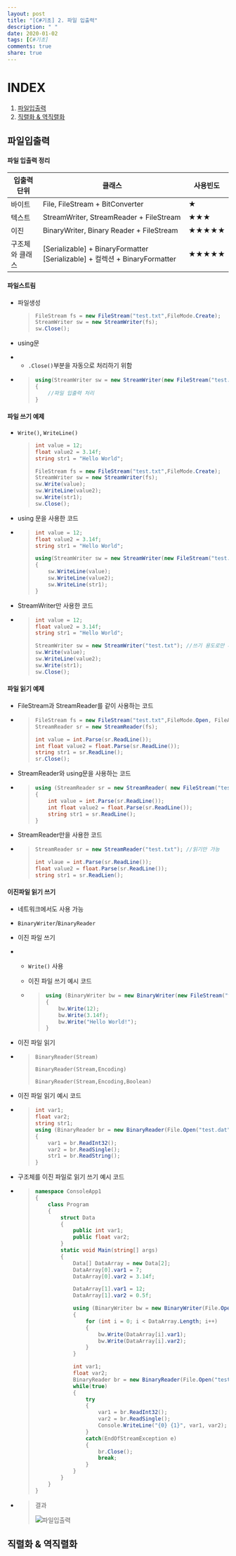 ```yaml
---
layout: post
title: "[C#기초] 2. 파일 입출력"
description: " "
date: 2020-01-02
tags: [C#기초]
comments: true
share: true
---
```


# INDEX

1. [파일입출력](#파일입출력)
2. [직렬화 & 역직렬화](#직렬화--역직렬화)



## 파일입출력

#### 파일 입출력 정리

| 입출력 단위     | 클래스                                                       | 사용빈도 |
| --------------- | ------------------------------------------------------------ | -------- |
| 바이트          | File, FileStream + BitConverter                              | ★        |
| 텍스트          | StreamWriter, StreamReader + FileStream                      | ★★★      |
| 이진            | BinaryWriter, Binary Reader + FileStream                     | ★★★★★    |
| 구조체와 클래스 | [Serializable] + BinaryFormatter  [Serializable] + 컬렉션  + BinaryFormatter | ★★★★★    |



#### 파일스트림 

- 파일생성

  > ```c#
  > FileStream fs = new FileStream("test.txt",FileMode.Create);
  > StreamWriter sw = new StreamWriter(fs);
  > sw.Close();
  > ```

- using문

- - `.Close()`부분을 자동으로 처리하기 위함

- > ```c#
  > using(StreamWriter sw = new StreamWriter(new FileStream("test.txt",FileMode.Create))
  > {
  > 	//파일 입출력 처리
  > }
  > ```



#### 파일 쓰기 예제

- `Write()`, `WriteLine()`

  > ```c#
  > int value = 12;
  > float value2 = 3.14f;
  > string str1 = "Hello World";
  > 
  > FileStream fs = new FileStream("test.txt",FileMode.Create);
  > StreamWriter sw = new StreamWriter(fs);
  > sw.Write(value);
  > sw.WriteLine(value2);
  > sw.Write(str1);
  > sw.Close();
  > ```

- using 문을 사용한 코드

- > ```c#
  > int value = 12;
  > float value2 = 3.14f;
  > string str1 = "Hello World";
  > 
  > using(StreamWriter sw = new StreamWriter(new FileStream("test.txt",FileMode.Create))
  > {
  >     sw.WriteLine(value);
  >     sw.WriteLine(value2);
  >     sw.WriteLine(str1);
  > }
  > ```

- StreamWriter만 사용한 코드

- > ```c#
  > int value = 12;
  > float value2 = 3.14f;
  > string str1 = "Hello World";
  > 
  > StreamWriter sw = new StreamWriter("test.txt"); //쓰기 용도로만 사용 가능 
  > sw.Write(value);
  > sw.WriteLine(value2);
  > sw.Write(str1);
  > sw.Close();
  > ```

#### 파일 읽기 예제

- FileStream과 StreamReader를 같이 사용하는 코드

- > ```c#
  > FileStream fs = new FileStream("test.txt",FileMode.Open, FileAccess.Read);
  > StreamReader sr = new StreamReader(fs);
  > 
  > int value = int.Parse(sr.ReadLine());
  > int float value2 = float.Parse(sr.ReadLine());
  > string str1 = sr.ReadLine();
  > sr.Close();
  > ```
  >
  > 

- StreamReader와 using문을 사용하는 코드

- > ```c#
  > using (StreamReader sr = new StreamReader( new FileStream("test.txt",FileMode.Open)))
  > {
  >     int value = int.Parse(sr.ReadLine());
  >     int float value2 = float.Parse(sr.ReadLine());
  >     string str1 = sr.ReadLine();
  > }
  > ```

- StreamReader만을 사용한 코드

- > ```c#
  > StreamReader sr = new StreamReader("test.txt"); //읽기만 가능
  > 
  > int vlaue = int.Parse(sr.ReadLine());
  > float value2 = float.Parse(sr.ReadLine());
  > string str1 = sr.ReadLien();
  > ```



#### 이진파일 읽기 쓰기

- 네트워크에서도 사용 가능

- `BinaryWriter`/`BinaryReader`

- 이진 파일 쓰기

- - `Write()` 사용

  - 이진 파일 쓰기 예시 코드

  - > ```c#
    > using (BinaryWriter bw = new BinaryWriter(new FileStream("test.dat", FileMode.Create)))
    > {
    >     bw.Write(12);
    >     bw.Write(3.14f);
    >     bw.Write("Hello World!");
    > }
    > ```
    >
    > 

- 이진 파일 읽기

- > `BinaryReader(Stream)`
  >
  > `BinaryReader(Stream,Encoding)`
  >
  > `BinaryReader(Stream,Encoding,Boolean)`

- 이진 파일 읽기 예시 코드

- > ```c#
  > int var1;
  > float var2;
  > string str1;
  > using (BinaryReader br = new BinaryReader(File.Open("test.dat", FileMode.Open)))
  > {
  >     var1 = br.ReadInt32();
  >     var2 = br.ReadSingle();
  >     str1 = br.ReadString();
  > }
  > 
  > ```

- 구조체를 이진 파일로 읽기 쓰기 예시 코드

- > ```c#
  > namespace ConsoleApp1
  > {
  >     class Program
  >     {
  >         struct Data
  >         {
  >             public int var1;
  >             public float var2;
  >         }
  >         static void Main(string[] args)
  >         {
  >             Data[] DataArray = new Data[2];
  >             DataArray[0].var1 = 7;
  >             DataArray[0].var2 = 3.14f;
  > 
  >             DataArray[1].var1 = 12;
  >             DataArray[1].var2 = 0.5f;
  > 
  >             using (BinaryWriter bw = new BinaryWriter(File.Open("test.txt", FileMode.Create)))
  >             {
  >                 for (int i = 0; i < DataArray.Length; i++)
  >                 {
  >                     bw.Write(DataArray[i].var1);
  >                     bw.Write(DataArray[i].var2);
  >                 }
  >             }
  > 
  >             int var1;
  >             float var2;
  >             BinaryReader br = new BinaryReader(File.Open("test.txt", FileMode.Open));
  >             while(true)
  >             {
  >                 try
  >                 {
  >                     var1 = br.ReadInt32();
  >                     var2 = br.ReadSingle();
  >                     Console.WriteLine("{0} {1}", var1, var2);
  >                 }
  >                 catch(EndOfStreamException e)
  >                 {
  >                     br.Close();
  >                     break;
  >                 }
  >             }
  >         }
  >     }
  > }
  > ```

- > 결과
  >
  > ![파일입출력](https://github.com/colinch4/colinch4.github.io/blob/master/_posts/2020/C%23/파일입출력_1.png?raw=true)

## 직렬화 & 역직렬화
